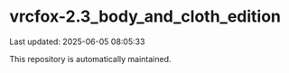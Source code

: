 # vrcfox-2.3_body_and_cloth_edition

Last updated: 2025-06-05 08:05:33

This repository is automatically maintained.
